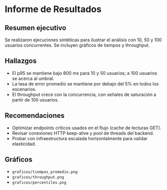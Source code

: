 # Informe de Resultados

## Resumen ejecutivo
Se realizaron ejecuciones sintéticas para ilustrar el análisis con 10, 50 y 100 usuarios concurrentes. Se incluyen gráficos de tiempos y throughput.

## Hallazgos
- El p95 se mantiene bajo 800 ms para 10 y 50 usuarios; a 100 usuarios se acerca al umbral.
- La tasa de error promedio se mantiene por debajo del 5% en todos los escenarios.
- El throughput crece con la concurrencia, con señales de saturación a partir de 100 usuarios.

## Recomendaciones
- Optimizar endpoints críticos usados en el flujo (cache de lecturas GET).
- Revisar conexiones HTTP keep-alive y pool de threads del backend.
- Probar con infraestructura escalada horizontalmente para validar elasticidad.

## Gráficos
- `graficos/tiempos_promedio.png`
- `graficos/throughput.png`
- `graficos/percentiles.png`
